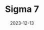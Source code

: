 ---
layout: project
title: Sigma 7
permalink: /work/sigma-7/
date: 2023-12-13
categories: work_items
tags: work_items
image: /images/work-preview-s7.png
image-animated: /images/work-preview-s7.gif
background-image: /images/work-item-placeholder.png
background-size: 500px
background-position: 20px 80px
tasks: Product Design
summary: Reimagining a product experience for the global risk sector.
intro: Reimagining a product experience for the global risk sector.
---